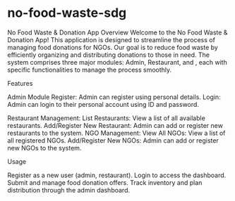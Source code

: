 # no-food-waste-sdg
No Food Waste & Donation App
Overview
Welcome to the No Food Waste & Donation App! This application is designed to streamline the process of managing food donations for NGOs. Our goal is to reduce food waste by efficiently organizing and distributing donations to those in need. The system comprises three major modules: Admin, Restaurant, and , each with specific functionalities to manage the process smoothly.

Features

Admin Module
Register: Admin can register using personal details.
Login: Admin can login to their personal account using ID and password.

Restaurant Management:
List Restaurants: View a list of all available restaurants.
Add/Register New Restaurant: Admin can add or register new restaurants to the system.
NGO Management: View All NGOs: View a list of all registered NGOs.
Add/Register New NGOs: Admin can add or register new NGOs to the system.

Usage

Register as a new user (admin, restaurant).
Login to access the dashboard.
Submit and manage food donation offers.
Track inventory and plan distribution through the admin dashboard.



